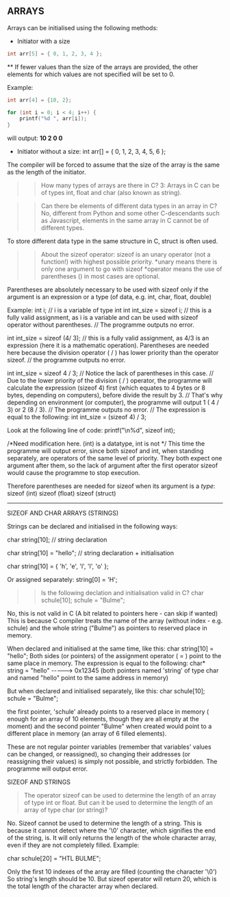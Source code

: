 ARRAYS
----------------------------------------

Arrays can be initialised using the following methods:
- Initiator with a size
```c
int arr[5] = { 0, 1, 2, 3, 4 };
```
** If fewer values than the size of the arrays are provided, the other elements for which values are not specified will be set to 0.

Example: 

```c
int arr[4] = {10, 2};

for (int i = 0; i < 4; i++) {
	printf("%d ", arr[i]);
}
```

will output: **10 2 0 0**

- Initiator without a size:
int arr[] = { 0, 1, 2, 3, 4, 5, 6 };

The compiler will be forced to assume that the size of the array is the same as the length of the initiator.

>> How many types of arrays are there in C?
3: Arrays in C can be of types int, float and char (also known as string).

>> Can there be elements of different data types in an array in C?
No, different from Python and some other C-descendants such as Javascript, elements in the same array in C cannot be of different types.

To store different data type in the same structure in C, struct is often used.

>> About the sizeof operator:
sizeof is an unary operator (not a function!) with highest possible priority.
*unary means there is only one argument to go with sizeof
*operator means the use of parentheses () in most cases are optional.

Parentheses are absolutely necessary to be used with sizeof only if the argument is an expression or a type (of data, e.g. int, char, float, double)

Example: 
int i; // i is a variable of type int
int int_size = sizeof i; // this is a fully valid assignment, as i is a variable and can be used with sizeof operator without parentheses.
// The programme outputs no error.

int int_size = sizeof (4/ 3); // this is a fully valid assignment, as 4/3 is an expression (here it is a mathematic operation).
Parentheses are needed here because the division operator ( / ) has lower priority than the operator sizeof.
// the programme outputs no error.

int int_size = sizeof 4 / 3;
// Notice the lack of parentheses in this case.
// Due to the lower priority of the division ( / ) operator, the programme will calculate the expression (sizeof 4) first (which equates to 4 bytes or 8 bytes, depending on computers), before divide the result by 3.
// That's why depending on environment (or computer), the programme will output 1 ( 4 / 3) or 2 (8 / 3).
// The programme outputs no error.
// The expression is equal to the following:
int int_size = (sizeof 4) / 3;

Look at the following line of code:
printf("\n%d", sizeof int);

/*Need modification here. (int) is a datatype, int is not */
This time the programme will output error, since both sizeof and int, when standing separately, are operators of the same level of priority. They both expect one argument after them, so the lack of argument after the first operator sizeof would cause the programme to stop execution.

Therefore parentheses are needed for sizeof when its argument is a *type*:
sizeof (int)
sizeof (float)
sizeof (struct)


--------------------------------
SIZEOF AND CHAR ARRAYS (STRINGS)

Strings can be declared and initialised in the following ways:

char string[10]; // string declaration

char string[10] = "hello"; // string declaration + initialisation

char string[10] = { 'h', 'e', 'l', 'l', 'o' };

Or assigned separately:
string[0] = 'H';

>> Is the following declation and initialisation valid in C?
char schule[10];
schule = "Bulme";

No, this is not valid in C
(A bit related to pointers here - can skip if wanted)
This is because C compiler treats the name of the array (without index - e.g. schule) and the whole string ("Bulme") as pointers to reserved place in memory.

When declared and initialised at the same time, like this:
char string[10] = "hello";
Both sides (or pointers) of the assignment operator ( = ) point to the same place in memory.
The expression is equal to the following:
char* string = "hello"  -----> 0x12345 (both pointers named 'string' of type char and named "hello" point to the same address in memory)

But when declared and initialised separately, like this:
char schule[10];
schule = "Bulme"; 

the first pointer, 'schule' already points to a reserved place in memory ( enough for an array of 10 elements, though they are all empty at the moment) and the second pointer "Bulme" when created would point to a different place in memory (an array of 6 filled elements).

These are not regular pointer variables (remember that variables' values can be changed, or reassigned), so changing their addresses (or reassigning their values) is simply not possible, and strictly forbidden.
The programme will output error.

SIZEOF AND STRINGS

> The operator sizeof can be used to determine the length of an array of type int or float. But can it be used to determine the length of an array of type char (or string)?

No. Sizeof cannot be used to determine the length of a string.
This is because it cannot detect where the '\0' character, which signifies the end of the string, is.
It will only returns the length of the whole character array, even if they are not completely filled.
Example:

char schule[20] = "HTL BULME";

Only the first 10 indexes of the array are filled (counting the character '\0')
So string's length should be 10.
But sizeof operator will return 20, which is the total length of the character array when declared.

